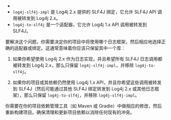 - 
- `log4j-slf4j-impl` 是 Log4j 2.x 提供的 SLF4J 绑定，它允许 SLF4J API 调用被转发到 Log4j 2.x。
- `log4j-to-slf4j` 是一个适配器，它允许 Log4j 1.x API 调用被转发到 SLF4J。

要解决这个问题，你需要决定你的项目中将使用哪个日志框架，然后相应地选择正确的适配器或绑定。这通常意味着你应该只保留其中一个库：

1. 如果你希望使用 Log4j 2.x 作为日志实现，并且希望所有 SLF4J 日志调用都被转发到 Log4j 2.x，那么只保留 `log4j-slf4j-impl`，并移除 `log4j-to-slf4j`。

2. 如果你的项目或其依赖仍然使用 Log4j 1.x API，并且你希望这些调用被转发到 SLF4J（然后可能通过其他 SLF4J 绑定转发到 Log4j 2.x 或其他日志框架），那么只保留 `log4j-to-slf4j`，并移除 `log4j-slf4j-impl`。

你需要在你的项目依赖管理工具（如 Maven 或 Gradle）中做相应的修改，然后重新构建项目。确保清理和更新项目依赖以消除任何现有的冲突。